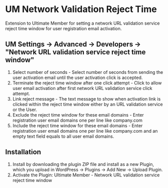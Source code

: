 # UM Network Validation Reject Time
Extension to Ultimate Member for setting a network URL validation service reject time window for user registration email activation.

## UM Settings -> Advanced -> Developers -> "Network URL validation service reject time window"
1. Select number of seconds - Select number of seconds from sending the user activation email until the user activation click is accepted.
2. Terminate the reject time window after one click attempt - Click to allow user email activation after first network URL validation service click attempt.
3. Link reject message - The text message to show when activation link is clicked within the reject time window either by an URL validation service or the User.
4. Exclude the reject time window for these email domains - Enter registration user email domains one per line like company.com
5. Include the reject time window for these email domains - Enter registration user email domains one per line like company.com and an empty text field equals to all user email domains.

## Installation
1. Install by downloading the plugin ZIP file and install as a new Plugin, which you upload in WordPress -> Plugins -> Add New -> Upload Plugin.
2. Activate the Plugin: Ultimate Member - Network URL validation service reject time window

